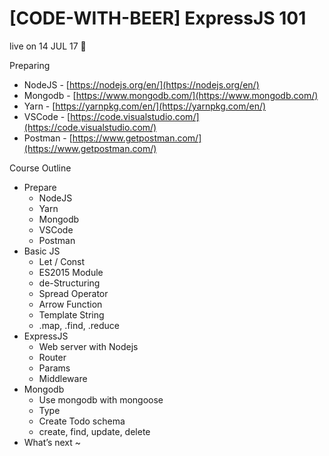 # [CODE-WITH-BEER] ExpressJS 101
live on 14 JUL 17 🍺

Preparing
* NodeJS - [https://nodejs.org/en/](https://nodejs.org/en/)
* Mongodb - [https://www.mongodb.com/](https://www.mongodb.com/)
* Yarn - [https://yarnpkg.com/en/](https://yarnpkg.com/en/)
* VSCode - [https://code.visualstudio.com/](https://code.visualstudio.com/)
* Postman - [https://www.getpostman.com/](https://www.getpostman.com/)

Course Outline
- Prepare
    - NodeJS
    - Yarn
    - Mongodb
    - VSCode
    - Postman
- Basic JS
    - Let / Const
    - ES2015 Module
    - de-Structuring
    - Spread Operator
    - Arrow Function
    - Template String
    - .map, .find, .reduce
- ExpressJS
    - Web server with Nodejs
    - Router
    - Params
    - Middleware
- Mongodb
    - Use mongodb with mongoose
    - Type
    - Create Todo schema
    - create, find, update, delete
- What’s next ~
